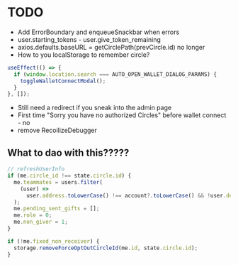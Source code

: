 # TODO

- Add ErrorBoundary and enqueueSnackbar when errors
- user.starting_tokens - user.give_token_remaining
- axios.defaults.baseURL = getCirclePath(prevCircle.id) no longer
- How to you localStorage to remember circle?

```javascript
useEffect(() => {
  if (window.location.search === AUTO_OPEN_WALLET_DIALOG_PARAMS) {
    toggleWalletConnectModal();
  }
}, []);
```

- Still need a redirect if you sneak into the admin page
- First time "Sorry you have no authorized Circles" before wallet connect - no
- remove RecoilizeDebugger

## What to dao with this?????

```javascript
// refreshUserInfo
if (me.circle_id !== state.circle.id) {
  me.teammates = users.filter(
    (user) =>
      user.address.toLowerCase() !== account?.toLowerCase() && !user.deleted_at
  );
  me.pending_sent_gifts = [];
  me.role = 0;
  me.non_giver = 1;
}

if (!me.fixed_non_receiver) {
  storage.removeForceOptOutCircleId(me.id, state.circle.id);
}
```

